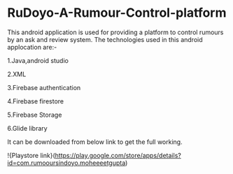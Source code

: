 # RuDoyo-A-Rumour-Control-platform
This android application is  used for providing a platform to control rumours by an ask and review system.
The technologies used in this  android applocation are:-

1.Java,android studio

2.XML

3.Firebase authentication

4.Firebase firestore

5.Firebase Storage

6.Glide library

It can  be downloaded  from below link to get the full working.


!{Playstore link}(https://play.google.com/store/apps/details?id=com.rumooursindoyo.moheeeetgupta)
